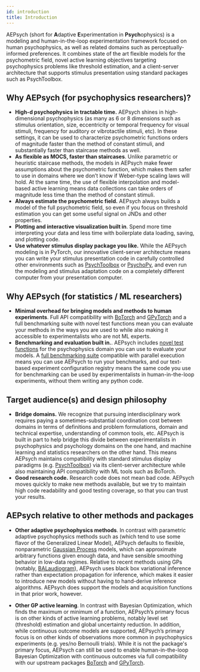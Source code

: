 ```yaml
---
id: introduction
title: Introduction
---
```


AEPsych (short for **A**daptive **E**xperimentation in **Psych**ophysics) is a modeling and human-in-the-loop experimentation framework focused on human psychophysics, as well as related domains such as perceptually-informed preferences. It combines state of the art flexible models for the psychometric field, novel active learning objectives targeting psychophysics problems like threshold estimation, and a client-server architecture that supports stimulus presentation using standard packages such as PsychToolbox.

## Why AEPsych (for psychophysics researchers)?

* **High-d psychophysics in tractable time.** AEPsych shines in high-dimensional psychophysics (as many as 6 or 8 dimensions such as stimulus orientation, size, eccentricity or temporal frequency for visual stimuli, frequency for auditory or vibrotactile stimuli, etc). In these settings, it can be used to characterize psychometric functions orders of magnitude faster than the method of constant stimuli, and substantially faster than staircase methods as well.
* **As flexible as MOCS, faster than staircases**. Unlike parametric or heuristic staircase methods, the models in AEPsych make fewer assumptions about the psychometric function, which makes them safer to use in domains where we don’t know if Weber-type scaling laws will hold. At the same time, the use of flexible interpolation and model-based active learning means data collections can take orders of magnitude less time than the method of constant stimuli.
* **Always estimate the psychometric field.** AEPsych always builds a model of the full psychometric field, so even if you focus on threshold estimation you can get some useful signal on JNDs and other properties.
* **Plotting and interactive visualization built in**. Spend more time interpreting your data and less time with boilerplate data loading, saving, and plotting code.
* **Use whatever stimulus display package you like.** While the AEPsych modeling is in PyTorch, our innovative client-server architecture means you can write your stimulus presentation code in carefully controlled other environments such as [PsychToolbox](http://psychtoolbox.org/) or [PsychoPy](https://www.psychopy.org/), and even run the modeling and stimulus adaptation code on a completely different computer from your presentation computer.

## Why AEPsych (for statistics / ML researchers)

* **Minimal overhead for bringing models and methods to human experiments**. Full API compatibility with [BoTorch](https://botorch.org/) and [GPyTorch](https://gpytorch.ai/) and a full benchmarking suite with novel test functions mean you can evaluate your methods in the ways you are used to while also making it accessible to experimentalists who are not ML experts.
* **Benchmarking and evaluation built in.**. AEPsych includes [novel test functions](../api/benchmark.html#module-aepsych.benchmark.test_functions) for the psychophysics domain you can use to evaluate your models. A [full benchmarking suite](../api/benchmark.html) compatible with parallel execution means you can use AEPsych to run your benchmarks, and our text-based experiment configuration registry means the same code you use for benchmarking can be used by experimentalists in human-in-the-loop experiments, without them writing any python code.

## Target audience(s) and design philosophy

* **Bridge domains.** We recognize that pursuing interdisciplinary work requires paying a sometimes-substantial coordination cost between domains in terms of definitions and problem formulations, domain and technical expertise, understanding of common tools, etc. AEPsych is built in part to help bridge this divide between experimentalists in psychophysics and psychology domains on the one hand, and machine learning and statistics researchers on the other hand. This means AEPsych maintains compatibility with standard stimulus display paradigms (e.g. [PsychToolbox](http://psychtoolbox.org/)) via its client-server architecture while also maintaining API compatibility with ML tools such as BoTorch.
* **Good research code.** Research code does not mean bad code. AEPsych moves quickly to make new methods available, but we try to maintain high code readability and good testing coverage, so that you can trust your results.

## AEPsych relative to other methods and packages
* **Other adaptive psychophysics methods**. In contrast with parametric adaptive psychophysics methods such as (which tend to use some flavor of the Generalized Linear Model), AEPsych defaults to flexible, nonparametric [Gaussian Process](../gp_intro.html) models, which can approximate arbitrary functions given enough data, and have sensible smoothing behavior in low-data regimes. Relative to recent methods using GPs (notably, [BALaudiogram](https://github.com/cambridge-mlg/BALaudiogram)), AEPsych uses black box variational inference rather than expectation propagation for inference, which makes it easier to introduce new models without having to hand-derive inference algorithms. AEPsych does support the models and acquisition functions in that prior work, however.

* **Other GP active learning**. In contrast with Bayesian Optimization, which finds the maximum or minimum of a function, AEPsych’s primary focus is on other kinds of active learning problems, notably level set (threshold) estimation and global uncertainty reduction. In addition, while continuous outcome models are supported, AEPsych’s primary focus is on other kinds of observations more common in psychophysics experiments (e.g. yes/no Bernoulli trials). While it is not the package's primary focus, AEPsych can still be used to enable human-in-the-loop Bayesian Optimization with continuous outcomes via full compatibility with our upstream packages [BoTorch](https://botorch.org/) and [GPyTorch](https://gpytorch.ai/).
